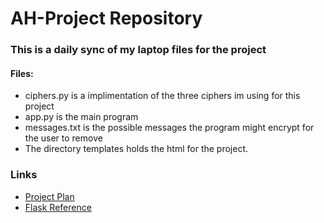 # AH-Project Repository

### This is a daily sync of my laptop files for the project

#### Files:
* ciphers.py is a implimentation of the three ciphers im using for this project
* app.py is the main program
* messages.txt is the possible messages the program might encrypt for the user to remove
* The directory templates holds the html for the project.
### Links
* [Project Plan](https://docs.google.com/document/d/1h5udJEeES8V8zh6XGXwm2H_6FQNdKKWM5wVFrd1cyIo/edit?usp=sharing)
* [Flask Reference](https://www.geeksforgeeks.org/flask-tutorial/)
